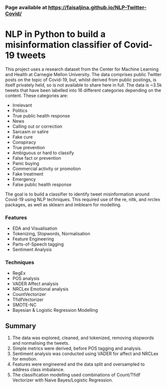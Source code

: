 ### **Page available at https://faisaljina.github.io/NLP-Twitter-Covid/**
#

# NLP in Python to build a misinformation classifier of Covid-19 tweets

This project uses a research dataset from the Center for Machine Learning and Health at Carnegie Mellon University. The data comprises public Twitter posts on the topic of Covid-19, but, whilst derived from public postings, is itself privately held, so is not available to share here in full.
The data is ~3.5k tweets that have been labelled into 16 different categories depending on the content. These categories are:
- Irrelevant
- Politics
- True public health response
- News
- Calling out or correction
- Sarcasm or satire
- Fake cure
- Conspiracy
- True prevention
- Ambiguous or hard to classify
- False fact or prevention
- Panic buying
- Commercial activity or promotion
- Fake treatment
- Emergency
- False public health response

The goal is to build a classifier to identify tweet misinformation around Covid-19 using NLP techniques. This required use of the re, nltk, and nrclex packages, as well as sklearn and imblearn for modelling.

### Features
- EDA and Visualisation
- Tokenizing, Stopwords, Normalisation
- Feature Engineering
- Parts-of-Speech tagging
- Sentiment Analysis

### Techniques
- RegEx
- POS analysis
- VADER Affect analysis
- NRCLex Emotional analysis
- CountVectorizer
- TfidfVectorizer
- SMOTE-NC
- Bayesian & Logistic Regression Modelling

## Summary
1. The data was explored, cleaned, and tokenized, removing stopwords and normalising the tweets.
2. Simple metrics were derived, before POS tagging and analysis.
3. Sentiment analysis was conducted using VADER for affect and NRCLex for emotion.
4. Features were engineered and the data split and oversampled to address class imbalance.
5. The classification modelling used combinations of Count/Tfidf Vectorizer with Naive Bayes/Logistic Regression.
